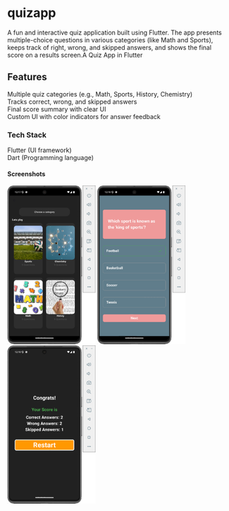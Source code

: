 # quizapp
A fun and interactive quiz application built using Flutter. The app presents multiple-choice questions in various categories (like Math and Sports), keeps track of right, wrong, and skipped answers, and shows the final score on a results screen.A Quiz App in Flutter 

## Features

 Multiple quiz categories (e.g., Math, Sports, History, Chemistry)<br>
 Tracks correct, wrong, and skipped answers<br>
 Final score summary with clear UI<br>
 Custom UI with color indicators for answer feedback<br>

### Tech Stack

Flutter (UI framework)<br>
Dart (Programming language)

#### Screenshots
<img src="screenshots/homepage.png" alt="Landing page Screenshot in HomePage" width="200">
<img src="screenshots/quizpage.png" alt="Landing page Screenshot in QuizPage" width="200">
<img src="screenshots/scorecard.png" alt="Landing page Screenshot in ScoreBoard" width="200">



